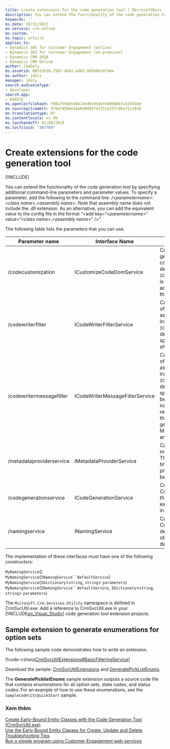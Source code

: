 ```yaml
---
title: Create extensions for the code generation tool | MicrosoftDocs
description: You can extend the functionality of the code generation tool by specifying additional command-line parameters and parameter values.
keywords: ''
ms.date: 10/31/2017
ms.service: crm-online
ms.custom: ''
ms.topic: article
applies_to:
- Dynamics 365 for Customer Engagement (online)
- Dynamics 365 for Customer Engagement (on-premises)
- Dynamics CRM 2016
- Dynamics CRM Online
author: JimDaly
ms.assetid: 00533626-2587-4bb2-ad82-98560024794e
ms.author: jdaly
manager: jdaly
search.audienceType:
- developer
search.app:
- D365CE
ms.openlocfilehash: f90a75940546614ed0c058efe00d80bfa52956b0
ms.sourcegitcommit: 9f0efd59de16a6d9902fa372cb25fc0baf1c2838
ms.translationtype: HT
ms.contentlocale: vi-VN
ms.lasthandoff: 01/08/2019
ms.locfileid: "387789"
---
```

# <a name="create-extensions-for-the-code-generation-tool"></a>Create extensions for the code generation tool

[!INCLUDE[](../../includes/cc_applies_to_update_9_0_0.md)]

You can extend the functionality of the code generation tool by specifying additional command-line parameters and parameter values. To specify a parameter, add the following to the command line: /\<*parametername*>:\<*class name*>,\<*assembly name*>. Note that assembly name does not include the .dll extension. As an alternative, you can add the equivalent value to the config file in the format “<add key=”\<*parametername*>” value=”\<*class name*>,\<*assembly name*>” />”.  

The following table lists the parameters that you can use.  

|Parameter name|Interface Name|Mô tả|  
|--------------------|--------------------|-----------------|  
|/codecustomization|ICustomizeCodeDomService|Called after the CodeDOM generation has been completed, assuming the default instance of `ICodeGenerationService`. It is useful for generating additional classes, such as the constants in picklists.|  
|/codewriterfilter|ICodeWriterFilterService|Called during the process of CodeDOM generation, assuming the default instance of `ICodeGenerationService`, to determine whether a specific object or property should be generated.|  
|/codewritermessagefilter|ICodeWriterMessageFilterService|Called during the process of CodeDOM generation, assuming the default instance of `ICodeGenerationService`, to determine whether a specific message should be generated. This should not be used for requests/responses as these are already generated in Microsoft.Crm.Sdk.Proxy.dll and Microsoft.Xrm.Sdk.dll.|  
|/metadataproviderservice|IMetadataProviderService|Called to retrieve the metadata from the server. This may be called multiple times during the generation process, so the data should be cached.|  
|/codegenerationservice|ICodeGenerationService|Core implementation of the CodeDOM generation. If this is changed, the other extensions may not behave in the manner described.|  
|/namingservice|INamingService|Called during the CodeDOM generation to determine the name for objects, assuming the default implementation.|

The implementation of these interfaces must have one of the following constructors:

`MyNamingService`()<br />
`MyNamingService`(`INamingService``defaultService`)<br />
`MyNamingService`(`IDictionary`<`string`, `string`> `parameters`)<br />
`MyNamingService`(`INamingService``defaultService`, `IDictionary`<`string`, `string`> `parameters`)

The `Microsoft.Crm.Services.Utility` namespace is defined in CrmSvcUtil.exe. Add a reference to CrmSvcUtil.exe in your [!INCLUDE[pn_Visual_Studio](../../includes/pn-visual-studio.md)] code generation tool extension projects.

<a name="Generate_Enums"></a>

## <a name="sample-extension-to-generate-enumerations-for-option-sets"></a>Sample extension to generate enumerations for option sets

The following sample code demonstrates how to write an extension.  

[!code-csharp[CrmSvcUtilExtensions#BasicFilteringService](../../snippets/csharp/CRMV8/crmsvcutilextensions/cs/basicfilteringservice.cs#basicfilteringservice)]  

Download the sample: [CrmSvcUtilExtensions](https://code.msdn.microsoft.com/Create-extensions-for-the-b8b24d1d) and  [GeneratePickListEnums](https://code.msdn.microsoft.com/Create-extensions-for-the-3dd56a27). 

The **GeneratePicklistEnums** sample extension outputs a source code file that contains enumerations for all option sets, state codes, and status codes. For an example of how to use these enumerations, see the `SampleCode\CS\QuickStart` sample.  

### <a name="see-also"></a>Xem thêm

 [Create Early-Bound Entity Classes with the Code Generation Tool (CrmSvcUtil.exe)](create-early-bound-entity-classes-code-generation-tool.md)<br />
 [Use the Early Bound Entity Classes for Create, Update and Delete](use-entity-class-create-update-delete.md)<br />
 [Troubleshooting Tips](troubleshooting-tips.md)<br />
 [Run a simple program using Customer Engagement web services](../simple-program-web-services.md)
